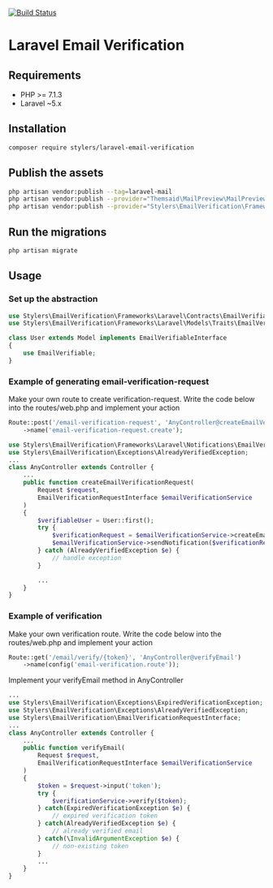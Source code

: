 [![Build Status](https://travis-ci.org/stylers-llc/laravel-email-verification.svg?branch=master)](https://travis-ci.org/stylers-llc/laravel-email-verification)

# Laravel Email Verification

## Requirements
- PHP >= 7.1.3
- Laravel ~5.x

## Installation
```bash
composer require stylers/laravel-email-verification
```

## Publish the assets
```bash
php artisan vendor:publish --tag=laravel-mail
php artisan vendor:publish --provider="Themsaid\MailPreview\MailPreviewServiceProvider"
php artisan vendor:publish --provider="Stylers\EmailVerification\Frameworks\Laravel\ServiceProvider"
```

## Run the migrations
```bash
php artisan migrate
```

## Usage

### Set up the abstraction
```php
use Stylers\EmailVerification\Frameworks\Laravel\Contracts\EmailVerifiableInterface;
use Stylers\EmailVerification\Frameworks\Laravel\Models\Traits\EmailVerifiable;

class User extends Model implements EmailVerifiableInterface
{
    use EmailVerifiable;
}
```

### Example of generating email-verification-request

Make your own route to create verification-request. Write the code below into the routes/web.php and implement your action
```php
Route::post('/email-verification-request', 'AnyController@createEmailVerificationRequest')
    ->name('email-verification-request.create');
```

```php
use Stylers\EmailVerification\Frameworks\Laravel\Notifications\EmailVerificationRequestCreate;
use Stylers\EmailVerification\Exceptions\AlreadyVerifiedException;
...
class AnyController extends Controller {
    ...
    public function createEmailVerificationRequest(
        Request $request, 
        EmailVerificationRequestInterface $emailVerificationService
    )
    {
        $verifiableUser = User::first();
        try {
            $verificationRequest = $emailVerificationService->createEmailVerificationRequest($verifiableUser);
            $emailVerificationService->sendNotification($verificationRequest);
        } catch (AlreadyVerifiedException $e) {
            // handle exception
        }

        ...
    }
}


```

### Example of verification

Make your own verification route. Write the code below into the routes/web.php and implement your action
```php
Route::get('/email/verify/{token}', 'AnyController@verifyEmail')
    ->name(config('email-verification.route'));
```

Implement your verifyEmail method in AnyController
```php
...
use Stylers\EmailVerification\Exceptions\ExpiredVerificationException;
use Stylers\EmailVerification\Exceptions\AlreadyVerifiedException;
use Stylers\EmailVerification\EmailVerificationRequestInterface;
...
class AnyController extends Controller {
    ...
    public function verifyEmail(
        Request $request, 
        EmailVerificationRequestInterface $emailVerificationService
    )
    {
        $token = $request->input('token');
        try {
            $verificationService->verify($token);
        } catch(ExpiredVerificationException $e) {
            // expired verification token
        } catch(AlreadyVerifiedException $e) {
            // already verified email
        } catch(\InvalidArgumentException $e) {
            // non-existing token
        }
        ...
    }
}
```
